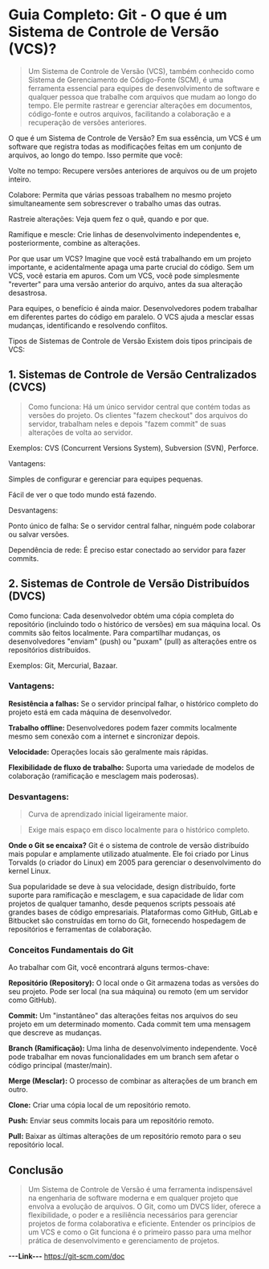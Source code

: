# Guia Completo: Git - O que é um Sistema de Controle de Versão (VCS)?
>Um Sistema de Controle de Versão (VCS), também conhecido como Sistema de Gerenciamento de Código-Fonte (SCM), é uma ferramenta essencial para equipes de desenvolvimento de software e qualquer pessoa que trabalhe com arquivos que mudam ao longo do tempo. Ele permite rastrear e gerenciar alterações em documentos, código-fonte e outros arquivos, facilitando a colaboração e a recuperação de versões anteriores.

O que é um Sistema de Controle de Versão?
Em sua essência, um VCS é um software que registra todas as modificações feitas em um conjunto de arquivos, ao longo do tempo. Isso permite que você:

Volte no tempo: Recupere versões anteriores de arquivos ou de um projeto inteiro.

Colabore: Permita que várias pessoas trabalhem no mesmo projeto simultaneamente sem sobrescrever o trabalho umas das outras.

Rastreie alterações: Veja quem fez o quê, quando e por que.

Ramifique e mescle: Crie linhas de desenvolvimento independentes e, posteriormente, combine as alterações.

Por que usar um VCS?
Imagine que você está trabalhando em um projeto importante, e acidentalmente apaga uma parte crucial do código. Sem um VCS, você estaria em apuros. Com um VCS, você pode simplesmente "reverter" para uma versão anterior do arquivo, antes da sua alteração desastrosa.

Para equipes, o benefício é ainda maior. Desenvolvedores podem trabalhar em diferentes partes do código em paralelo. O VCS ajuda a mesclar essas mudanças, identificando e resolvendo conflitos.

Tipos de Sistemas de Controle de Versão
Existem dois tipos principais de VCS:

## 1. Sistemas de Controle de Versão Centralizados (CVCS)
>Como funciona: Há um único servidor central que contém todas as versões do projeto. Os clientes "fazem checkout" dos arquivos do servidor, trabalham neles e depois "fazem commit" de suas alterações de volta ao servidor.

Exemplos: CVS (Concurrent Versions System), Subversion (SVN), Perforce.

Vantagens:

Simples de configurar e gerenciar para equipes pequenas.

Fácil de ver o que todo mundo está fazendo.

Desvantagens:

Ponto único de falha: Se o servidor central falhar, ninguém pode colaborar ou salvar versões.

Dependência de rede: É preciso estar conectado ao servidor para fazer commits.

## 2. Sistemas de Controle de Versão Distribuídos (DVCS)
Como funciona: Cada desenvolvedor obtém uma cópia completa do repositório (incluindo todo o histórico de versões) em sua máquina local. Os commits são feitos localmente. Para compartilhar mudanças, os desenvolvedores "enviam" (push) ou "puxam" (pull) as alterações entre os repositórios distribuídos.

Exemplos: Git, Mercurial, Bazaar.

### Vantagens:

**Resistência a falhas:** Se o servidor principal falhar, o histórico completo do projeto está em cada máquina de desenvolvedor.

**Trabalho offline:** Desenvolvedores podem fazer commits localmente mesmo sem conexão com a internet e sincronizar depois.

**Velocidade:** Operações locais são geralmente mais rápidas.

**Flexibilidade de fluxo de trabalho:** Suporta uma variedade de modelos de colaboração (ramificação e mesclagem mais poderosas).

### Desvantagens:

>Curva de aprendizado inicial ligeiramente maior.

>Exige mais espaço em disco localmente para o histórico completo.

**Onde o Git se encaixa?**
Git é o sistema de controle de versão distribuído mais popular e amplamente utilizado atualmente. Ele foi criado por Linus Torvalds (o criador do Linux) em 2005 para gerenciar o desenvolvimento do kernel Linux.

Sua popularidade se deve à sua velocidade, design distribuído, forte suporte para ramificação e mesclagem, e sua capacidade de lidar com projetos de qualquer tamanho, desde pequenos scripts pessoais até grandes bases de código empresariais. Plataformas como GitHub, GitLab e Bitbucket são construídas em torno do Git, fornecendo hospedagem de repositórios e ferramentas de colaboração.

### Conceitos Fundamentais do Git
Ao trabalhar com Git, você encontrará alguns termos-chave:

**Repositório (Repository):** O local onde o Git armazena todas as versões do seu projeto. Pode ser local (na sua máquina) ou remoto (em um servidor como GitHub).

**Commit:** Um "instantâneo" das alterações feitas nos arquivos do seu projeto em um determinado momento. Cada commit tem uma mensagem que descreve as mudanças.

**Branch (Ramificação):** Uma linha de desenvolvimento independente. Você pode trabalhar em novas funcionalidades em um branch sem afetar o código principal (master/main).

**Merge (Mesclar):** O processo de combinar as alterações de um branch em outro.

**Clone:** Criar uma cópia local de um repositório remoto.

**Push:** Enviar seus commits locais para um repositório remoto.

**Pull:** Baixar as últimas alterações de um repositório remoto para o seu repositório local.

## Conclusão
>Um Sistema de Controle de Versão é uma ferramenta indispensável na engenharia de software moderna e em qualquer projeto que envolva a evolução de arquivos. O Git, como um DVCS líder, oferece a flexibilidade, o poder e a resiliência necessários para gerenciar projetos de forma colaborativa e eficiente. Entender os princípios de um VCS e como o Git funciona é o primeiro passo para uma melhor prática de desenvolvimento e gerenciamento de projetos.



**---Link---**
https://git-scm.com/doc
